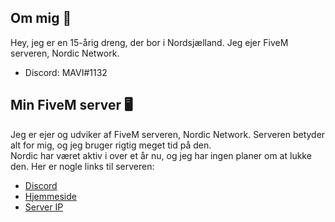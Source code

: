## Om mig 🧐

Hey, jeg er en 15-årig dreng, der bor i Nordsjælland. Jeg ejer FiveM serveren, Nordic Network.
- Discord: MAVI#1132

## Min FiveM server 🖥
Jeg er ejer og udviker af FiveM serveren, Nordic Network. Serveren betyder alt for mig, og jeg bruger rigtig meget tid på den. <br> Nordic har været aktiv i over et år nu, og jeg har ingen planer om at lukke den. Her er nogle links til serveren:

- [Discord][discord]
- [Hjemmeside][website]
- [Server IP][serverip]

</details>

[website]: https://nordicnetwork.dk
[discord]: https://discord.gg/nordicnetwork
[serverip]: https://servers.fivem.net/servers/detail/8k4bvb
